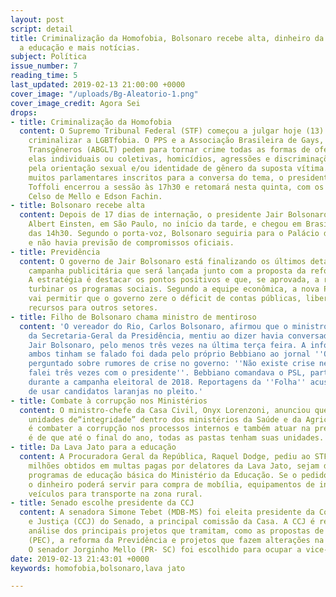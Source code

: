 ```yaml
---
layout: post
script: detail
title: Criminalização da Homofobia, Bolsonaro recebe alta, dinheiro da Lava Jato para
  a educação e mais notícias.
subject: Política
issue_number: 7
reading_time: 5
last_updated: 2019-02-13 21:00:00 +0000
cover_image: "/uploads/Bg-Aleatorio-1.png"
cover_image_credit: Agora Sei
drops:
- title: Criminalização da Homofobia
  content: O Supremo Tribunal Federal (STF) começou a julgar hoje (13) o projeto para
    criminalizar a LGBTfobia. O PPS e a Associação Brasileira de Gays, Lésbicas e
    Transgêneros (ABGLT) pedem para tornar crime todas as formas de ofensa, sejam
    elas individuais ou coletivas, homicídios, agressões e discriminações motivadas
    pela orientação sexual e/ou identidade de gênero da suposta vítima. Como houve
    muitos parlamentares inscritos para a conversa do tema, o presidente do STF, Dias
    Toffoli encerrou a sessão às 17h30 e retomará nesta quinta, com os votos dos ministros
    Celso de Mello e Edson Fachin.
- title: Bolsonaro recebe alta
  content: Depois de 17 dias de internação, o presidente Jair Bolsonaro deixou o hospital
    Albert Einsten, em São Paulo, no início da tarde, e chegou em Brasília por volta
    das 14h30. Segundo o porta-voz, Bolsonaro seguiria para o Palácio do Alvorada
    e não havia previsão de compromissos oficiais.
- title: Previdência
  content: O governo de Jair Bolsonaro está finalizando os últimos detalhes de uma
    campanha publicitária que será lançada junto com a proposta da reforma da Previdência.
    A estratégia é destacar os pontos positivos e que, se aprovada, a reforma vai
    turbinar os programas sociais. Segundo a equipe econômica, a nova Previdência
    vai permitir que o governo zere o déficit de contas públicas, liberando assim
    recursos para outros setores.
- title: Filho de Bolsonaro chama ministro de mentiroso
  content: 'O vereador do Rio, Carlos Bolsonaro, afirmou que o ministro Gustavo Bebianno,
    da Secretaria-Geral da Presidência, mentiu ao dizer havia conversado com o pai,
    Jair Bolsonaro, pelo menos três vezes na última terça feira. A informação de que
    ambos tinham se falado foi dada pelo próprio Bebbiano ao jornal ''O Globo'' quando
    perguntado sobre rumores de crise no governo: ''Não existe crise nenhuma. Só hoje
    falei três vezes com o presidente''. Bebbiano comandava o PSL, partido de Bolsonaro,
    durante a campanha eleitoral de 2018. Reportagens da ''Folha'' acusam a legenda
    de usar candidatos laranjas no pleito.'
- title: Combate à corrupção nos Ministérios
  content: O ministro-chefe da Casa Civil, Onyx Lorenzoni, anunciou que vai criar
    unidades de“integridade” dentro dos ministérios da Saúde e da Agricultura. A intenção
    é combater a corrupção nos processos internos e também atuar na prevenção. O objetivo
    é de que até o final do ano, todas as pastas tenham suas unidades.
- title: Da Lava Jato para a educação
  content: A Procuradora Geral da República, Raquel Dodge, pediu ao STF que os R$191
    milhões obtidos em multas pagas por delatores da Lava Jato, sejam destinados aos
    programas de educação básica do Ministério da Educação. Se o pedido for autorizado,
    o dinheiro poderá servir para compra de mobília, equipamentos de informática e
    veículos para transporte na zona rural.
- title: Senado escolhe presidente da CCJ
  content: A senadora Simone Tebet (MDB-MS) foi eleita presidente da Comissão de Constituição
    e Justiça (CCJ) do Senado, a principal comissão da Casa. A CCJ é responsável pela
    análise dos principais projetos que tramitam, como as propostas de emenda à Constituição
    (PEC), a reforma da Previdência e projetos que fazem alterações na legislação.
    O senador Jorginho Mello (PR- SC) foi escolhido para ocupar a vice-presidência.
date: 2019-02-13 21:43:01 +0000
keywords: homofobia,bolsonaro,lava jato

---
```

